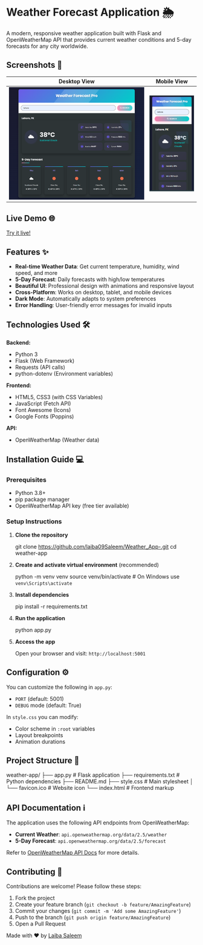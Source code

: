 # Weather Forecast Application 🌦️

A modern, responsive weather application built with Flask and OpenWeatherMap API that provides current weather conditions and 5-day forecasts for any city worldwide.

## Screenshots 📸

| Desktop View | Mobile View |
|--------------|-------------|
| ![Desktop](Weather_App.png) | ![Mobile](Weather_App(Mobile).png) |

## Live Demo 🌐

[Try it live!](https://laiba09saleem.github.io/Weather_App-/) <!-- Add your deployment URL here -->


## Features ✨

- **Real-time Weather Data**: Get current temperature, humidity, wind speed, and more
- **5-Day Forecast**: Daily forecasts with high/low temperatures
- **Beautiful UI**: Professional design with animations and responsive layout
- **Cross-Platform**: Works on desktop, tablet, and mobile devices
- **Dark Mode**: Automatically adapts to system preferences
- **Error Handling**: User-friendly error messages for invalid inputs

## Technologies Used 🛠️

**Backend:**
- Python 3
- Flask (Web Framework)
- Requests (API calls)
- python-dotenv (Environment variables)

**Frontend:**
- HTML5, CSS3 (with CSS Variables)
- JavaScript (Fetch API)
- Font Awesome (Icons)
- Google Fonts (Poppins)

**API:**
- OpenWeatherMap (Weather data)

## Installation Guide 💻

### Prerequisites
- Python 3.8+
- pip package manager
- OpenWeatherMap API key (free tier available)

### Setup Instructions

1. **Clone the repository**
   
   git clone https://github.com/laiba09Saleem/Weather_App-.git
   cd weather-app
   

2. **Create and activate virtual environment** (recommended)
   
   python -m venv venv
   source venv/bin/activate  # On Windows use `venv\Scripts\activate`
   

3. **Install dependencies**
   
   pip install -r requirements.txt
   

4. **Run the application**
 
   python app.py
   

5. **Access the app**
   
   Open your browser and visit: `http://localhost:5001`

## Configuration ⚙️

You can customize the following in `app.py`:
- `PORT` (default: 5001)
- `DEBUG` mode (default: True)

In `style.css` you can modify:
- Color scheme in `:root` variables
- Layout breakpoints
- Animation durations

## Project Structure 📂

weather-app/
├── app.py                # Flask application
├── requirements.txt      # Python dependencies
├── README.md
├── style.css         # Main stylesheet
│   └── favicon.ico       # Website icon
└── index.html        # Frontend markup


## API Documentation ℹ️

The application uses the following API endpoints from OpenWeatherMap:

- **Current Weather**: `api.openweathermap.org/data/2.5/weather`
- **5-Day Forecast**: `api.openweathermap.org/data/2.5/forecast`

Refer to [OpenWeatherMap API Docs](https://openweathermap.org/api) for more details.

## Contributing 🤝

Contributions are welcome! Please follow these steps:

1. Fork the project
2. Create your feature branch (`git checkout -b feature/AmazingFeature`)
3. Commit your changes (`git commit -m 'Add some AmazingFeature'`)
4. Push to the branch (`git push origin feature/AmazingFeature`)
5. Open a Pull Request

Made with ❤️ by [Laiba Saleem](https://github.com/laiba09Saleem)

